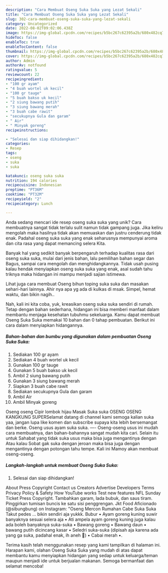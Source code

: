 ```yaml
---
description: "Cara Membuat Oseng Suka Suka yang Lezat Sekali"
title: "Cara Membuat Oseng Suka Suka yang Lezat Sekali"
slug: 302-cara-membuat-oseng-suka-suka-yang-lezat-sekali
category: Uncategorized
date: 2022-08-02T09:02:06.438Z
image: https://img-global.cpcdn.com/recipes/b5bc267c62395a2b/680x482cq70/oseng-suka-suka-foto-resep-utama.jpg
hideToc: false
enableToc: true
enableTocContent: false
thumbnail: https://img-global.cpcdn.com/recipes/b5bc267c62395a2b/680x482cq70/oseng-suka-suka-foto-resep-utama.jpg
cover: https://img-global.cpcdn.com/recipes/b5bc267c62395a2b/680x482cq70/oseng-suka-suka-foto-resep-utama.jpg
author: Admin
authorAv: notfound
ratingvalue: 5
reviewcount: 22
recipeingredient:
- "100 gr ayam"
- "4 buah wortel uk kecil"
- "100 gr tauge"
- "5 buah bakso uk kecil"
- "2 siung bawang putih"
- "3 siung bawang merah"
- "3 buah cabe rawit"
- "secukupnya Gula dan garam"
- " Air"
- " Minyak goreng"
recipeinstructions:

- "Selesai dan siap dihidangkan!"
categories:
- Resep
tags:
- oseng
- suka
- suka

katakunci: oseng suka suka 
nutrition: 194 calories
recipecuisine: Indonesian
preptime: "PT36M"
cooktime: "PT32M"
recipeyield: "2"
recipecategory: Lunch

---
```





Anda sedang mencari ide resep oseng suka suka yang unik? Cara membuatnya sangat tidak terlalu sulit namun tidak gampang juga. Jika keliru mengolah maka hasilnya tidak akan memuaskan dan justru cenderung tidak enak. Padahal oseng suka suka yang enak seharusnya mempunyai aroma dan cita rasa yang dapat memancing selera Kita.





Banyak hal yang sedikit banyak berpengaruh terhadap kualitas rasa dari oseng suka suka, mulai dari jenis bahan, lalu pemilihan bahan segar dan Bagus, sampai cara mengolah dan menghidangkannya. Tidak usah pusing kalau hendak menyiapkan oseng suka suka yang enak,      asal sudah tahu triknya maka hidangan ini mampu menjadi sajian istimewa.














Lihat juga cara membuat Oseng bihun toping suka suka dan masakan sehari-hari lainnya. Ahir nya apa yg ada di kulkas di msak. Simpel, hemat waktu, dan bikin nagih..






Nah, kali ini kita coba, yuk, kreasikan oseng suka suka sendiri di rumah. Tetap dengan bahan sederhana, hidangan ini bisa memberi manfaat dalam membantu menjaga kesehatan tubuhmu sekeluarga. Kamu dapat membuat Oseng Suka Suka memakai 10 bahan dan 0 tahap pembuatan. Berikut ini cara dalam menyiapkan hidangannya.

<!--inarticleads1-->

##### Bahan-bahan dan bumbu yang digunakan dalam pembuatan Oseng Suka Suka:

1. Sediakan 100 gr ayam
1. Sediakan 4 buah wortel uk kecil
1. Gunakan 100 gr tauge
1. Gunakan 5 buah bakso uk kecil
1. Ambil 2 siung bawang putih
1. Gunakan 3 siung bawang merah
1. Siapkan 3 buah cabe rawit
1. Sediakan secukupnya Gula dan garam
1. Ambil  Air
1. Ambil  Minyak goreng


Oseng oseng Cipir lombok hijau Masak Suka suka OSENG OSENG KANGKUNG SUPERSelamat datang di channel kami semoga kalian suka yaa, jangan lupa like komen dan subscribe supaya kita lebih bersemangat dan berke. Oseng usus ayam suka suka. —- Oseng-oseng usus ini mudah cara membuatnya, dan bahan-bahannya sangat mudah kita cari. Selain itu untuk Sahabat yang tidak suka usus maka bisa juga mengantinya dengan Atau kalau Sobat gak suka dengan jeroan maka bisa juga dengan mengantinya dengan potongan tahu tempe. Kali ini Mamoy akan membuat oseng-oseng. 

<!--inarticleads2-->

##### Langkah-langkah untuk membuat Oseng Suka Suka:


1. Selesai dan siap dihidangkan!

About Press Copyright Contact us Creators Advertise Developers Terms Privacy Policy &amp; Safety How YouTube works Test new features NFL Sunday Ticket Press Copyright. Tambahkan garam, lada bubuk, dan saus tiram. Pinggirkan tumisan buncis ke satu sisi penggrengan. Jkt Food Aficionado (@sibungbung) on Instagram: &#34;Oseng Mercon Rumahan Cabe Suka Suka Takut pedes … bikin sendiri aja yukkk. Bubur • Ayam goreng kuning suwir banyaknya sesuai selera aja • Ati ampela ayam goreng kuning juga kalau ada boleh banyaknya suka-suka • Bawang goreng • Bawang daun • bawang putih dicincang kasar • Seledri suka-suka (dipisah aja karena ada yang ga suka, padahal enak, ih aneh 🤣) • Cabai merah •. 

Terima kasih telah menggunakan resep yang kami tampilkan di halaman ini. Harapan kami, olahan Oseng Suka Suka yang mudah di atas dapat membantu kamu menyiapkan hidangan yang sedap untuk keluarga/teman maupun menjadi ide untuk berjualan makanan. Semoga bermanfaat dan selamat mencoba!
